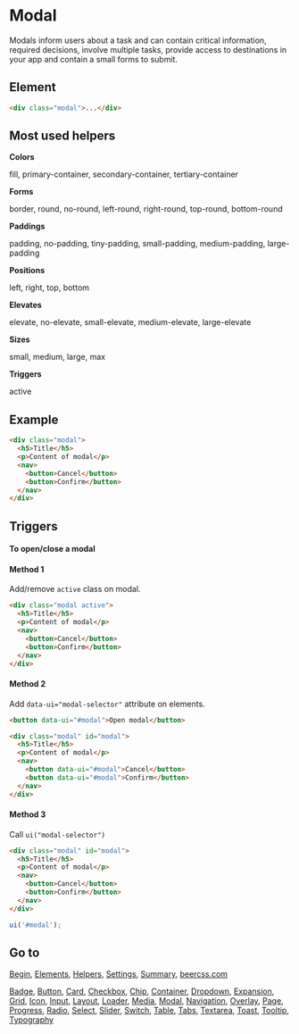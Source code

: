 # Modal

Modals inform users about a task and can contain critical information, required decisions, involve multiple tasks, provide access to destinations in your app and contain a small forms to submit.

## Element

```html
<div class="modal">...</div>
```

## Most used helpers

**Colors**

fill, primary-container, secondary-container, tertiary-container

**Forms**

border, round, no-round, left-round, right-round, top-round, bottom-round

**Paddings**

padding, no-padding, tiny-padding, small-padding, medium-padding, large-padding

**Positions**

left, right, top, bottom

**Elevates**

elevate, no-elevate, small-elevate, medium-elevate, large-elevate

**Sizes**

small, medium, large, max

**Triggers**

active

## Example

```html
<div class="modal">
  <h5>Title</h5>
  <p>Content of modal</p>
  <nav>
    <button>Cancel</button>
    <button>Confirm</button>
  </nav>
</div>
```

## Triggers 

#### To open/close a modal

#### Method 1

Add/remove `active` class on modal.

```html
<div class="modal active">
  <h5>Title</h5>
  <p>Content of modal</p>
  <nav>
    <button>Cancel</button>
    <button>Confirm</button>
  </nav>
</div>
```

#### Method 2

Add `data-ui="modal-selector"` attribute on elements.

```html
<button data-ui="#modal">Open modal</button>

<div class="modal" id="modal">
  <h5>Title</h5>
  <p>Content of modal</p>
  <nav>
    <button data-ui="#modal">Cancel</button>
    <button data-ui="#modal">Confirm</button>
  </nav>
</div>
```

#### Method 3

Call `ui("modal-selector")`

```html
<div class="modal" id="modal">
  <h5>Title</h5>
  <p>Content of modal</p>
  <nav>
    <button>Cancel</button>
    <button>Confirm</button>
  </nav>
</div>
```

```js
ui('#modal');
```

## Go to

[Begin](INDEX.md), [Elements](ELEMENTS.md), [Helpers](HELPERS.md), [Settings](SETTINGS.md), [Summary](SUMMARY.md), [beercss.com](https://www.beercss.com)

[Badge](BADGE.md), [Button](BUTTON.md), [Card](CARD.md), [Checkbox](CHECKBOX.md), [Chip](CHIP.md), [Container](CONTAINER.md), [Dropdown](DROPDOWN.md), [Expansion](EXPANSION.md), [Grid](GRID.md), [Icon](ICON.md), [Input](INPUT.md), [Layout](LAYOUT.md), [Loader](LOADER.md), [Media](MEDIA.md), [Modal](MODAL.md), [Navigation](NAVIGATION.md), [Overlay](OVERLAY.md), [Page](PAGE.md), [Progress](PROGRESS.md), [Radio](RADIO.md), [Select](SELECT.md), [Slider](SLIDER.md), [Switch](SWITCH.md), [Table](TABLE.md), [Tabs](TABS.md), [Textarea](TEXTAREA.md), [Toast](TOAST.md), [Tooltip](TOOLTIP.md), [Typography](TYPOGRAPHY.md)

